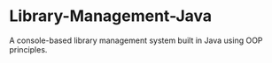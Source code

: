 # Library-Management-Java
A console-based library management system built in Java using OOP principles.

